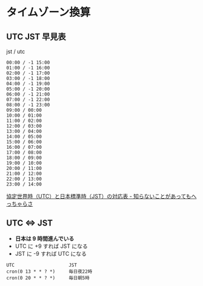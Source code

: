 # タイムゾーン換算

## UTC JST 早見表
jst / utc

```
00:00 / -1 15:00
01:00 / -1 16:00
02:00 / -1 17:00
03:00 / -1 18:00
04:00 / -1 19:00
05:00 / -1 20:00
06:00 / -1 21:00
07:00 / -1 22:00
08:00 / -1 23:00
09:00 / 00:00
10:00 / 01:00
11:00 / 02:00
12:00 / 03:00
13:00 / 04:00
14:00 / 05:00
15:00 / 06:00
16:00 / 07:00
17:00 / 08:00
18:00 / 09:00
19:00 / 10:00
20:00 / 11:00
21:00 / 12:00
22:00 / 13:00
23:00 / 14:00
```

[協定世界時（UTC）と日本標準時（JST）の対応表 - 知らないことがあってもへっちゃらさ](https://blog.mukairiku.net/2013/07/%E5%8D%94%E5%AE%9A%E4%B8%96%E7%95%8C%E6%99%82utc%E3%81%A8%E6%97%A5%E6%9C%AC%E6%A8%99%E6%BA%96%E6%99%82jst%E3%81%AE%E5%AF%BE%E5%BF%9C%E8%A1%A8.html)

## UTC <=> JST
- **日本は 9 時間進んでいる**
- UTC に +9 すれば JST になる
- JST に -9 すれば UTC になる


```
UTC                    JST
cron(0 13 * * ? *)     毎日夜22時
cron(0 20 * * ? *)     毎日朝5時
```
